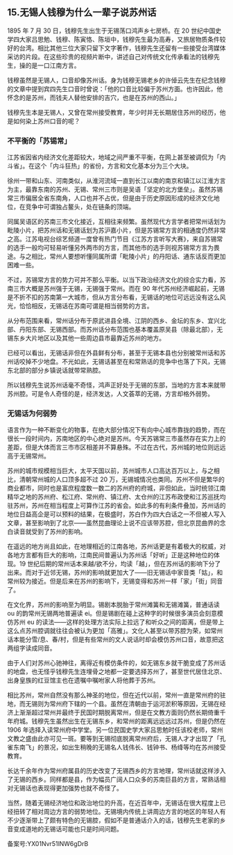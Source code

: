 ## 15.无锡人钱穆为什么一辈子说苏州话
1895 年 7 月 30 日，钱穆先生出生于无锡荡口鸿声乡七房桥。在 20 世纪中国史学四大家吕思勉、钱穆、陈寅恪、陈垣中，钱穆先生最为高寿，又旅居物质条件较好的台湾。相比其他三位大家只留下文字著作，钱穆先生还留有一些接受台湾媒体采访的片段。在这些珍贵的视频片断中，讲述自己对传统文化传承看法的钱穆先生，操的是一口江南方言。



钱穆虽然是无锡人，口音却像苏州话。身为钱穆无锡老乡的许倬云先生在纪念钱穆的文章中提到宾四先生口音时曾说：「他的口音比较偏于苏州方面。也许因此，他怀念的是苏州，而钱夫人替他安排的吉穴，也是在苏州的西山。」



钱穆先生本是无锡人，又曾在常州接受教育，年少时并无长期居住苏州的经历，他是如何染上苏州口音的呢？



### 不平衡的「苏锡常」


江苏省因省内经济文化差距较大，地域之间严重不平衡，在网上甚至被调侃为「内斗省」。在这个「内斗狂热」的省份，方言和文化基本分为三个大块。



徐州一带和山东、河南类似，从淮河流域一直到长江以南的南京和镇江以江淮方言为主，最靠东南的苏州、无锡、常州三市则是吴语「坚定的北方堡垒」。虽然苏锡常三市偏居全省东南角，人口也并不占优，但是由于历史原因形成的经济文化地位，在竞争中可谓独占鳌头，处在链条的顶端。



同属吴语区的苏南三市文化接近，互相往来频繁。虽然现代方言学者把常州话划为毗陵小片，把苏州话和无锡话划为苏沪嘉小片，但是苏锡常方言的相通度仍然非常之高。江苏电视台综艺频道一度曾有热门节目《江苏方言听写大赛》，来自苏锡常的选手一般均可轻易听懂另外两市的方言，而其他市的选手则视苏锡常方言为畏途。与之相比，常州人要想听懂同属所谓「毗陵小片」的丹阳话、通东话反而更加困难一些。



不过，苏锡常方言的势力可并不那么平衡。以当下政治经济文化的综合实力看，苏南三市大概是苏州强于无锡，无锡强于常州。而在 90 年代苏州经济崛起前，无锡是不折不扣的苏南第一大城市，但从方言分布看，无锡话的地位可远远没有这么风光，恰恰相反，无锡话在苏南可谓是相当弱势的方言。



从分布范围来看，常州话分布于原武进县全境、江阴的西乡、金坛的东乡、宜兴北部、丹阳东部、无锡西部。而苏州话分布范围也基本覆盖原吴县（除最北部），无锡东乡大片地区以及其他一些周边县市最靠近苏州的地方。



已经可以看出，无锡话非但在外县鲜有分布，甚至于无锡本县也分别被常州话和苏州话咬掉不少地盘。不光如此，无锡话甚至在和常熟话的竞争中也落了下风，无锡东北部的部分乡镇说话就带常熟腔。



所以钱穆先生说苏州话毫不奇怪，鸿声正好处于无锡的东部，当地的方言本来就带苏州腔。可是令人奇怪的是，经济发达，人文荟萃的无锡，方言却格外弱势。



### 无锡话为何弱势


语言作为一种不断变化的物事，在绝大部分情况下有向中心城市靠拢的趋势，而在很长一段时间内，苏南地区的中心绝对是苏州。今天苏锡常三市虽然存在实力上的差距，但是大体而言三市市区相差并不算悬殊。不过在古代，苏州城的地位则远远高于无锡常州。



苏州的城市规模相当巨大，太平天国以前，苏州城市人口高达百万以上，与之相比，清朝常州城的人口顶多超不过 20 万，无锡城情况也类同。苏州不但是繁华的商业都市，同时也是富庶程度数一数二的苏州府的府城，非但如此，当时统领江南精华之地的苏州府、松江府、常州府、镇江府、太仓州的江苏布政使和江苏巡抚均驻苏州，苏州在相当程度上可算作江苏的省会。如此多的有利条件叠加，苏州话的地位日益高企是可以预料的结果，在极盛时，苏白作为四大白话之一不但被人写入文章，甚至影响到了北京——虽然昆曲理论上说不应该带苏腔，但北京昆曲界的念白读音就受到了苏州的影响。



在遥远的地方尚且如此，在地理相近的江南各地，苏州话更是有着极大的权威，对各地方言都有巨大的影响，江南民间普遍认为苏州话「好听」正是这种地位的体现。19 世纪后期的常州话本来越/欲不分，均读「越」，但在苏州话的影响下分了出来。而对于近邻无锡，苏州的影响就更加大了——旧无锡话中家音类「姑」，和常州较为接近。但是后来在苏州的影响下，无锡变得和苏州一样「家」「街」同音了。



在文化界，苏州的影响至为明显。锡剧本脱胎于常州滩簧和无锡滩簧，普通话读 ou 的韵常州无锡两地普遍读 ei。但是锡剧在碰上这种字的时候很多演员会刻意模仿苏州 eu 的读法——这样的处理方法实际上拉远了和听众之间的距离，但是带上这么点苏州腔调就往往会被认为更加「高雅」。文化人甚至以带苏腔为荣，如常州话本能分雪/息、春/村，但是有些常州的文人说话时却会模仿苏州口音，故意把这两组字读成同音。



由于人们对苏州心驰神往，离得近有模仿条件的，如无锡东乡就干脆变成了苏州话的地盘，也无怪乎钱穆先生连埋骨之地都一定要选择苏州了，甚至世代居住北京、出身皇族的红豆馆主也在遗嘱中嘱咐家人将他葬于苏州。



相比苏州，常州自然没有那么神圣的地位，但在近代以前，常州一直是常州府的驻地，而无锡则为常州府下辖的一个县。虽然在清朝由于运河淤积等原因，无锡在经济上渐渐超过常州并最终于民国时期脱离常州，但是在文教方面则仍然长期倚重千年府城。钱穆先生虽然出生在无锡东乡，和常州的距离远远远过苏州，但是仍然在 1906 年选择入读常州府中学堂。另一位民国史学大家吕思勉时任该校老师，常州文教之盛由此亦可见一斑。要等到无锡彻底脱离常州府后，无锡人才才出现了「孔雀东南飞」的景况，如出生稍晚的无锡名人钱伟长、钱钟书、杨绛等均在苏州接受教育。



长达千余年作为常州府属县的历史改变了无锡西乡的方言地理，常州话就这样涉入了无锡的西乡。同样都是县，作为幅员广阔人口众多的苏南巨县的方言，常熟话相对无锡话也表现得更加强势也就不奇怪了。



当然，随着无锡经济地位和政治地位的升高，在近百年中，无锡话在很大程度上已经扭转了相对周边方言的弱势地位。无锡境内传统上讲周边方言的地区的年轻人有不少逐渐带上了颇有特色的无锡腔，假如不是普通话介入的话，钱穆先生老家的乡音变成道地的无锡话可能也只是时间问题。



备案号:YX01Nvr51lNW6gDrB

